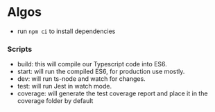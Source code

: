 # Algos

- run `npm ci` to install dependencies

### Scripts
- build: this will compile our Typescript code into ES6.
- start: will run the compiled ES6, for production use mostly.
- dev: will run ts-node and watch for changes.
- test: will run Jest in watch mode.
- coverage: will generate the test coverage report and place it in the coverage folder by default
